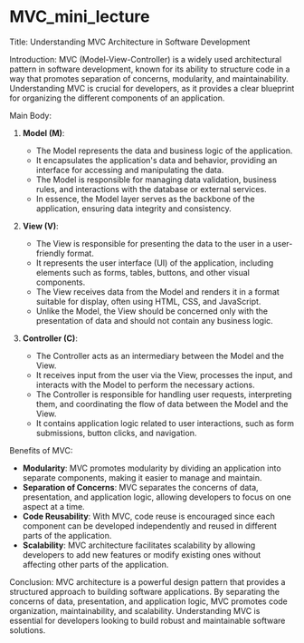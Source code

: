 # MVC_mini_lecture

Title: Understanding MVC Architecture in Software Development

Introduction:
MVC (Model-View-Controller) is a widely used architectural pattern in software development, known for its ability to structure code in a way that promotes separation of concerns, modularity, and maintainability. Understanding MVC is crucial for developers, as it provides a clear blueprint for organizing the different components of an application.

Main Body:

1. **Model (M)**:
    - The Model represents the data and business logic of the application.
    - It encapsulates the application's data and behavior, providing an interface for accessing and manipulating the data.
    - The Model is responsible for managing data validation, business rules, and interactions with the database or external services.
    - In essence, the Model layer serves as the backbone of the application, ensuring data integrity and consistency.

2. **View (V)**:
    - The View is responsible for presenting the data to the user in a user-friendly format.
    - It represents the user interface (UI) of the application, including elements such as forms, tables, buttons, and other visual components.
    - The View receives data from the Model and renders it in a format suitable for display, often using HTML, CSS, and JavaScript.
    - Unlike the Model, the View should be concerned only with the presentation of data and should not contain any business logic.

3. **Controller (C)**:
    - The Controller acts as an intermediary between the Model and the View.
    - It receives input from the user via the View, processes the input, and interacts with the Model to perform the necessary actions.
    - The Controller is responsible for handling user requests, interpreting them, and coordinating the flow of data between the Model and the View.
    - It contains application logic related to user interactions, such as form submissions, button clicks, and navigation.

Benefits of MVC:
- **Modularity**: MVC promotes modularity by dividing an application into separate components, making it easier to manage and maintain.
- **Separation of Concerns**: MVC separates the concerns of data, presentation, and application logic, allowing developers to focus on one aspect at a time.
- **Code Reusability**: With MVC, code reuse is encouraged since each component can be developed independently and reused in different parts of the application.
- **Scalability**: MVC architecture facilitates scalability by allowing developers to add new features or modify existing ones without affecting other parts of the application.

Conclusion:
MVC architecture is a powerful design pattern that provides a structured approach to building software applications. By separating the concerns of data, presentation, and application logic, MVC promotes code organization, maintainability, and scalability. Understanding MVC is essential for developers looking to build robust and maintainable software solutions.
